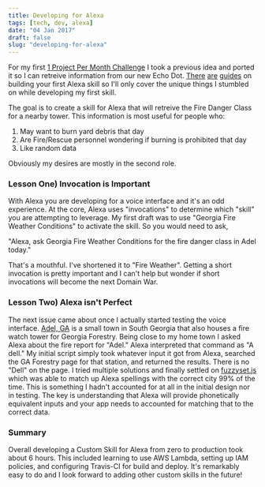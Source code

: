 ```yaml
---
title: Developing for Alexa
tags: [tech, dev, alexa]
date: "04 Jan 2017"
draft: false
slug: "developing-for-alexa"
---
```


For my first [1 Project Per Month Challenge](https://medium.com/1ppm/the-1ppm-challenge-eaed5df0ef5a#.2hyi8yhfy) I 
took a previous idea and ported it so I can retreive information from our new Echo Dot. 
[There](https://developer.amazon.com/public/solutions/alexa/alexa-skills-kit/alexa-skill-tutorial) 
[are](https://developer.amazon.com/public/solutions/alexa/alexa-skills-kit/getting-started-guide) 
[guides](https://hackernoon.com/my-first-alexa-custom-skill-6a198d385c84#.mo1vmceu3) on
building your first Alexa skill so I'll only cover the unique things I stumbled on while developing my first skill.

The goal is to create a skill for Alexa that will retreive the Fire Danger Class for a nearby tower. This information is
most useful for people who:

1.  May want to burn yard debris that day
1.  Are Fire/Rescue personnel wondering if burning is prohibited that day
1.  Like random data

Obviously my desires are mostly in the second role. 

### Lesson One) Invocation is Important

With Alexa you are developing for a voice interface and it's an odd experience. At the core, Alexa uses "invocations" 
to determine which "skill" you are attempting to leverage. My first draft was to use "Georgia Fire Weather Conditions"
to activate the skill. So you would need to ask,

  "Alexa, ask Georgia Fire Weather Conditions for the fire danger class in Adel today."

That's a mouthful. I've shortened it to "Fire Weather". Getting a short invocation is pretty important and I can't help
but wonder if short invocations will become the next Domain War.

### Lesson Two) Alexa isn't Perfect

The next issue came about once I actually started testing the voice interface. 
[Adel, GA](https://en.wikipedia.org/wiki/Adel,_Georgia) is a small town in South Georgia that also houses a fire watch
tower for Georgia Forestry. Being close to my home town I asked Alexa about the fire report for "Adel." Alexa 
interpreted that command as "A dell." My initial script simply took whatever input it got from Alexa, searched the 
GA Forestry page for that station, and returned the results. There is no "Dell" on the page. I tried multiple solutions
and finally settled on [fuzzyset.js](http://glench.github.io/fuzzyset.js/) which was able to match up Alexa spellings 
with the correct city 99% of the time. This is something I hadn't accounted for at all in the initial design nor in 
testing. The key is understanding that Alexa will provide phonetically equivalent inputs and your app needs to accounted
for matching that to the correct data.

### Summary

Overall developing a Custom Skill for Alexa from zero to production took about 6 hours. This included learning to use 
AWS Lambda, setting up IAM policies, and configuring Travis-CI for build and deploy. It's remarkably easy to do and I 
look forward to adding other custom skills in the future!